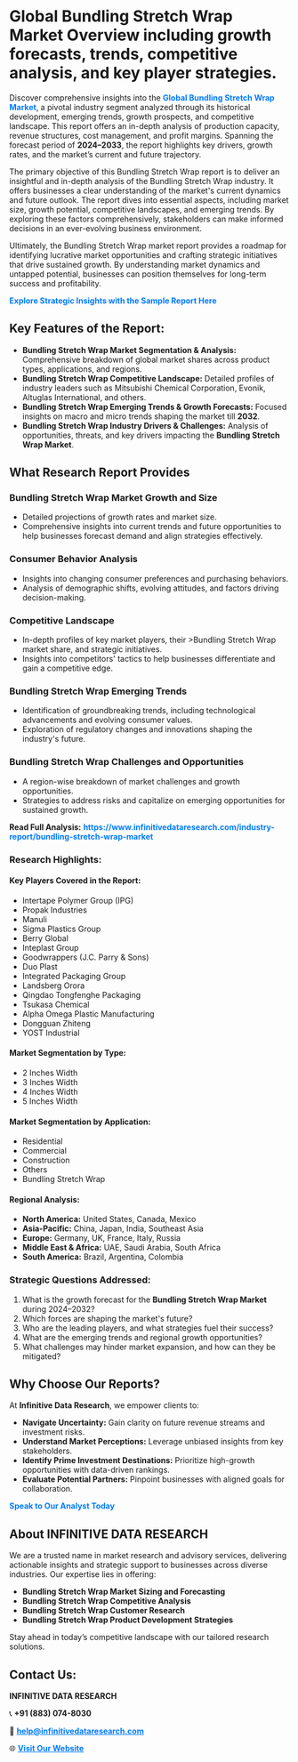<h1>Global Bundling Stretch Wrap Market Overview including growth forecasts, trends, competitive analysis, and key player strategies.</h1>
<p>
Discover comprehensive insights into the 
<a href="https://www.infinitivedataresearch.com/industry-report/bundling-stretch-wrap-market" rel="dofollow" style="color: #007BFF; text-decoration: none;"><strong>Global Bundling Stretch Wrap Market</strong></a>, a pivotal industry segment analyzed through its historical development, emerging trends, growth prospects, and competitive landscape. This report offers an in-depth analysis of production capacity, revenue structures, cost management, and profit margins. Spanning the forecast period of <strong>2024–2033</strong>, the report highlights key drivers, growth rates, and the market’s current and future trajectory.
</p>
<p>
The primary objective of this Bundling Stretch Wrap report is to deliver an insightful and in-depth analysis of the Bundling Stretch Wrap industry. It offers businesses a clear understanding of the market's current dynamics and future outlook. The report dives into essential aspects, including market size, growth potential, competitive landscapes, and emerging trends. By exploring these factors comprehensively, stakeholders can make informed decisions in an ever-evolving business environment.
</p>
<p>
Ultimately, the Bundling Stretch Wrap market report provides a roadmap for identifying lucrative market opportunities and crafting strategic initiatives that drive sustained growth. By understanding market dynamics and untapped potential, businesses can position themselves for long-term success and profitability.
</p>
<p>
<a href="https://www.infinitivedataresearch.com/request-sample/reportId=103506" style="color: #007BFF; text-decoration: none;"><strong>Explore Strategic Insights with the Sample Report Here</strong></a>
</p>

<h2>Key Features of the Report:</h2>
<ul>
<li><strong>Bundling Stretch Wrap Market Segmentation & Analysis:</strong> Comprehensive breakdown of global market shares across product types, applications, and regions.</li>
<li><strong>Bundling Stretch Wrap Competitive Landscape:</strong> Detailed profiles of industry leaders such as Mitsubishi Chemical Corporation, Evonik, Altuglas International, and others.</li>
<li><strong>Bundling Stretch Wrap Emerging Trends & Growth Forecasts:</strong> Focused insights on macro and micro trends shaping the market till <strong>2032</strong>.</li>
<li><strong>Bundling Stretch Wrap Industry Drivers & Challenges:</strong> Analysis of opportunities, threats, and key drivers impacting the <strong>Bundling Stretch Wrap Market</strong>.</li>
</ul>

<h2>What Research Report Provides</h2>
<h3>Bundling Stretch Wrap Market Growth and Size</h3>
<ul>
<li>Detailed projections of growth rates and market size.</li>
<li>Comprehensive insights into current trends and future opportunities to help businesses forecast demand and align strategies effectively.</li>
</ul>

<h3>Consumer Behavior Analysis</h3>
<ul>
<li>Insights into changing consumer preferences and purchasing behaviors.</li>
<li>Analysis of demographic shifts, evolving attitudes, and factors driving decision-making.</li>
</ul>

<h3>Competitive Landscape</h3>
<ul>
<li>In-depth profiles of key market players, their >Bundling Stretch Wrap market share, and strategic initiatives.</li>
<li>Insights into competitors' tactics to help businesses differentiate and gain a competitive edge.</li>
</ul>

<h3>Bundling Stretch Wrap Emerging Trends</h3>
<ul>
<li>Identification of groundbreaking trends, including technological advancements and evolving consumer values.</li>
<li>Exploration of regulatory changes and innovations shaping the industry's future.</li>
</ul>

<h3>Bundling Stretch Wrap Challenges and Opportunities</h3>
<ul>
<li>A region-wise breakdown of market challenges and growth opportunities.</li>
<li>Strategies to address risks and capitalize on emerging opportunities for sustained growth.</li>
</ul>
<p><strong>Read Full Analysis:</strong> <a href="https://www.infinitivedataresearch.com/industry-report/bundling-stretch-wrap-market" rel="dofollow" style="color: #007BFF; text-decoration: none;"><strong>https://www.infinitivedataresearch.com/industry-report/bundling-stretch-wrap-market</strong></a></p>
<h3>Research Highlights:</h3>
<h4>Key Players Covered in the Report:</h4>
<ul><li>Intertape Polymer Group (IPG)</li><li>Propak Industries</li><li>Manuli</li><li>Sigma Plastics Group</li><li>Berry Global</li><li>Inteplast Group</li><li>Goodwrappers (J.C. Parry &amp; Sons)</li><li>Duo Plast</li><li>Integrated Packaging Group</li><li>Landsberg Orora</li><li>Qingdao Tongfenghe Packaging</li><li>Tsukasa Chemical</li><li>Alpha Omega Plastic Manufacturing</li><li>Dongguan Zhiteng</li><li>YOST Industrial</li></ul>
<h4>Market Segmentation by Type:</h4>
<ul><li>2 Inches Width</li><li>3 Inches Width</li><li>4 Inches Width</li><li>5 Inches Width</li></ul>
<h4>Market Segmentation by Application:</h4>
<ul><li>Residential</li><li>Commercial</li><li>Construction</li><li>Others</li><li>Bundling Stretch Wrap</li></ul>

<h4>Regional Analysis:</h4>
<ul>
<li><strong>North America:</strong> United States, Canada, Mexico</li>
<li><strong>Asia-Pacific:</strong> China, Japan, India, Southeast Asia</li>
<li><strong>Europe:</strong> Germany, UK, France, Italy, Russia</li>
<li><strong>Middle East & Africa:</strong> UAE, Saudi Arabia, South Africa</li>
<li><strong>South America:</strong> Brazil, Argentina, Colombia</li>
</ul>

<h3>Strategic Questions Addressed:</h3>
<ol>
<li>What is the growth forecast for the <strong>Bundling Stretch Wrap Market</strong> during 2024–2032?</li>
<li>Which forces are shaping the market's future?</li>
<li>Who are the leading players, and what strategies fuel their success?</li>
<li>What are the emerging trends and regional growth opportunities?</li>
<li>What challenges may hinder market expansion, and how can they be mitigated?</li>
</ol>

<h2>Why Choose Our Reports?</h2>
<p>At <strong>Infinitive Data Research</strong>, we empower clients to:</p>
<ul>
<li><strong>Navigate Uncertainty:</strong> Gain clarity on future revenue streams and investment risks.</li>
<li><strong>Understand Market Perceptions:</strong> Leverage unbiased insights from key stakeholders.</li>
<li><strong>Identify Prime Investment Destinations:</strong> Prioritize high-growth opportunities with data-driven rankings.</li>
<li><strong>Evaluate Potential Partners:</strong> Pinpoint businesses with aligned goals for collaboration.</li>
</ul>
<p><a href="https://www.infinitivedataresearch.com/industry-report/bundling-stretch-wrap-market" rel="dofollow" style="color: #007BFF; text-decoration: none;"><strong>Speak to Our Analyst Today</strong></a></p>

<h2>About INFINITIVE DATA RESEARCH</h2>
<p>We are a trusted name in market research and advisory services, delivering actionable insights and strategic support to businesses across diverse industries. Our expertise lies in offering:</p>
<ul>
<li><strong>Bundling Stretch Wrap Market Sizing and Forecasting</strong></li>
<li><strong>Bundling Stretch Wrap Competitive Analysis</strong></li>
<li><strong>Bundling Stretch Wrap Customer Research</strong></li>
<li><strong>Bundling Stretch Wrap Product Development Strategies</strong></li>
</ul>
<p>Stay ahead in today’s competitive landscape with our tailored research solutions.</p>

<h2>Contact Us:</h2>
<p><strong>INFINITIVE DATA RESEARCH</strong></p>
<p>📞 <strong>+91 (883) 074-8030</strong></p>
<p>📧 <strong><a href="mailto:help@infinitivedataresearch.com" style="color: #007BFF;">help@infinitivedataresearch.com</a></strong></p>
<p>🌐 <strong><a href="https://www.infinitivedataresearch.com" rel="dofollow" style="color: #007BFF;">Visit Our Website</a></strong></p>